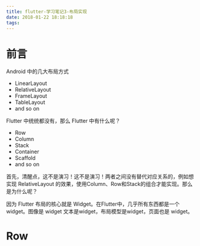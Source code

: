 ```yaml
---
title: flutter-学习笔记3-布局实现
date: 2018-01-22 18:18:18
tags:
---
```


# 前言

Android 中的几大布局方式
- LinearLayout
- RelativeLayout
- FrameLayout
- TableLayout
- and so on

Flutter 中统统都没有，那么 Flutter 中有什么呢？
- Row
- Column
- Stack
- Container
- Scaffold
- and so on

首先，清醒点，这不是演习！这不是演习！两者之间没有替代对应关系的，例如想实现 RelativeLayout 的效果，使用Column、Row和Stack的组合才能实现。那么是为什么呢？

因为 Flutter 布局的核心就是 Widget。在Flutter中，几乎所有东西都是一个widget。图像是 widget 文本是widget，布局模型是widget，页面也是 widget。



# Row
